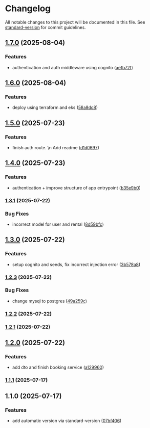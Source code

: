 # Changelog

All notable changes to this project will be documented in this file. See [standard-version](https://github.com/conventional-changelog/standard-version) for commit guidelines.

## [1.7.0](https://github.com/Go1dExperience/bwm-react-v2-api/compare/v1.6.0...v1.7.0) (2025-08-04)


### Features

* authentication and auth middleware using cognito ([aefb72f](https://github.com/Go1dExperience/bwm-react-v2-api/commit/aefb72f30a0a56199e6005e9acfcfcb0cf85c51c))

## [1.6.0](https://github.com/Go1dExperience/bwm-react-v2-api/compare/v1.5.0...v1.6.0) (2025-08-04)


### Features

* deploy using terraform and eks ([58a8dc8](https://github.com/Go1dExperience/bwm-react-v2-api/commit/58a8dc8a5c633dcf046b35b1c5999cce67bff8a7))

## [1.5.0](https://github.com/Go1dExperience/bwm-react-v2-api/compare/v1.4.0...v1.5.0) (2025-07-23)


### Features

* finish auth route. \n Add readme ([d1d0697](https://github.com/Go1dExperience/bwm-react-v2-api/commit/d1d0697a3b03c9781ae71fed3c2c2ac509643654))

## [1.4.0](https://github.com/Go1dExperience/bwm-react-v2-api/compare/v1.3.1...v1.4.0) (2025-07-23)


### Features

* authentication + improve structure of app entrypoint ([b35e9b0](https://github.com/Go1dExperience/bwm-react-v2-api/commit/b35e9b0afb76b0cc40dc7d2640902d2742bbd59b))

### [1.3.1](https://github.com/Go1dExperience/bwm-react-v2-api/compare/v1.3.0...v1.3.1) (2025-07-22)


### Bug Fixes

* incorrect model for user and rental ([8d59bfc](https://github.com/Go1dExperience/bwm-react-v2-api/commit/8d59bfcc19c1ba9b2d660afa33df9a582e27deb7))

## [1.3.0](https://github.com/Go1dExperience/bwm-react-v2-api/compare/v1.2.3...v1.3.0) (2025-07-22)


### Features

* setup cognito and seeds, fix incorrect injection error ([3b578a8](https://github.com/Go1dExperience/bwm-react-v2-api/commit/3b578a8c474165bcda4d8371db78c459205ccc7b))

### [1.2.3](https://github.com/Go1dExperience/bwm-react-v2-api/compare/v1.2.2...v1.2.3) (2025-07-22)


### Bug Fixes

* change mysql to postgres ([49a259c](https://github.com/Go1dExperience/bwm-react-v2-api/commit/49a259c709f119e83570e507866d0337e62806fb))

### [1.2.2](https://github.com/Go1dExperience/bwm-react-v2-api/compare/v1.2.1...v1.2.2) (2025-07-22)

### [1.2.1](https://github.com/Go1dExperience/bwm-react-v2-api/compare/v1.2.0...v1.2.1) (2025-07-22)

## [1.2.0](https://github.com/Go1dExperience/bwm-react-v2-api/compare/v1.1.1...v1.2.0) (2025-07-22)


### Features

* add dto and finish booking service ([a129960](https://github.com/Go1dExperience/bwm-react-v2-api/commit/a129960661ab216756537e9846dc43dec4d28c04))

### [1.1.1](https://github.com/Go1dExperience/bwm-react-v2-api/compare/v1.1.0...v1.1.1) (2025-07-17)

## 1.1.0 (2025-07-17)


### Features

* add automatic version via standard-version ([07bf406](https://github.com/Go1dExperience/bwm-react-v2-api/commit/07bf4061bd47bdbb2d5c210404fdb8f137cd29e1))
